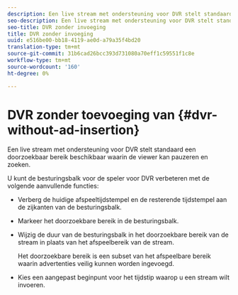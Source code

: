 ```yaml
---
description: Een live stream met ondersteuning voor DVR stelt standaard een doorzoekbaar bereik beschikbaar waarin de viewer kan pauzeren en zoeken.
seo-description: Een live stream met ondersteuning voor DVR stelt standaard een doorzoekbaar bereik beschikbaar waarin de viewer kan pauzeren en zoeken.
seo-title: DVR zonder invoeging
title: DVR zonder invoeging
uuid: e516be00-bb18-4119-ae0d-a79a35f4bd20
translation-type: tm+mt
source-git-commit: 31b6cad26bcc393d731080a70eff1c59551f1c8e
workflow-type: tm+mt
source-wordcount: '160'
ht-degree: 0%

---
```



# DVR zonder toevoeging van {#dvr-without-ad-insertion}

Een live stream met ondersteuning voor DVR stelt standaard een doorzoekbaar bereik beschikbaar waarin de viewer kan pauzeren en zoeken.

U kunt de besturingsbalk voor de speler voor DVR verbeteren met de volgende aanvullende functies:

* Verberg de huidige afspeeltijdstempel en de resterende tijdstempel aan de zijkanten van de besturingsbalk.
* Markeer het doorzoekbare bereik in de besturingsbalk.
* Wijzig de duur van de besturingsbalk in het doorzoekbare bereik van de stream in plaats van het afspeelbereik van de stream.

   Het doorzoekbare bereik is een subset van het afspeelbare bereik waarin advertenties veilig kunnen worden ingevoegd.
* Kies een aangepast beginpunt voor het tijdstip waarop u een stream wilt invoeren.